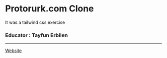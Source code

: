 # Protorurk.com Clone
It was a tailwind css exercise
### Educator : Tayfun Erbilen
----------------
[Website](https://prototurkclone.netlify.app/)

